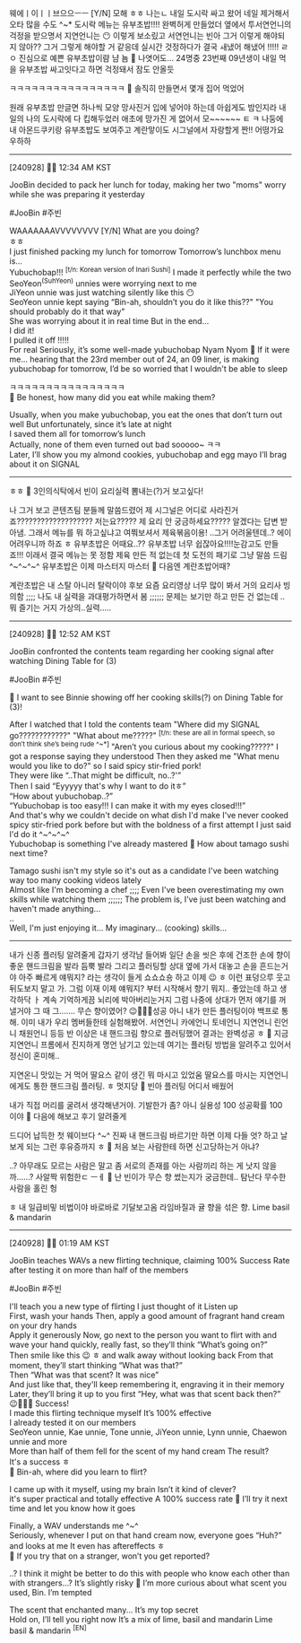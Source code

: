 웨에ㅣ이ㅣㅣ브으으ㅡㅡ
[Y/N]  모해
ㅎㅎ
나는ㄴ
내일 도시락 싸고 왔어
네일 제거해서
오타 많을 수도
^~*
도시락 메뉴는
유부초밥!!!!
완벽허게 만들었더
옆에서 투서연언니의 걱정을 받으명서
지연언니는 😶 이렇게 보소맀고
서연언니는 빈아 그거 이렇게 해야되지 않아?? 그거 그렇게 해야할 거 같응데
실시간 것정하다가
결국 ㅙ냈어
해냈어
!!!!!
ㄹㅇ
진심으로
예쁜
유부초밥이럄
냠
뇸
🫧 나엿어도… 24명중 23번째 09년생이 내일 먹을 유부초밥 싸고잇다고 하면 걱정돼서 잠도 안올듯

ㅋㅋㅋㅋㅋㅋㅋㅋㅋㅋㅋㅋㅋㅋㅋㅋ
🫧 솔직히 만들면서 몇개 집어 먹었어

원래 유부초밥 만글면 하나씩 모양 망사진거 입에 넣어야 하는데
아쉽게도 밤인지라
내일의 나의 도시락에
다 킵해두었러
애초에 망가진 게 없어서 모~~~~~~
ㅌ
ㅋ
나둥에 내 아몬드쿠키랑
유부초밥도 보여주고
계란맣이도
시그널에서 자랑할게
짠!!
어떵가요
우하하
____
[240928] 🐣💭 12:34 AM KST

JooBin decided to pack her lunch for today, making her two "moms" worry while she was preparing it yesterday

#JooBin #주빈

WAAAAAAAVVVVVVVV
[Y/N] What are you doing?  
ㅎㅎ  
I just finished packing my lunch for tomorrow 
Tomorrow’s lunchbox menu is...  
Yubuchobap!!!  <sup>[t/n: Korean version of Inari Sushi]</sup>
I made it perfectly while the two SeoYeon<sup>(SuhYeon)</sup> unnies were worrying next to me  
JiYeon unnie was just watching silently like this 😶   
SeoYeon unnie kept saying “Bin-ah, shouldn’t you do it like this??" "You should probably do it that way"  
She was worrying about it in real time
But in the end...  
I did it!  
I pulled it off
!!!!!  
For real
Seriously, it’s some well-made yubuchobap
Nyam 
Nyom
🫧 If it were me... hearing that the 23rd member out of 24,  an 09 liner, is making yubuchobap for tomorrow, I’d be so worried that I wouldn't be able to sleep

ㅋㅋㅋㅋㅋㅋㅋㅋㅋㅋㅋㅋㅋㅋㅋㅋ  
🫧 Be honest, how many did you eat while making them?

Usually, when you make yubuchobap, you eat the ones that don’t turn out well 
But unfortunately, since it’s late at night  
I saved them all for tomorrow’s lunch  
Actually, none of them even turned out bad sooooo~
ㅋㅋ  
Later, I’ll show you my almond cookies, yubuchobap and egg mayo
I’ll brag about it on SIGNAL 

____

ㅎㅎ
🫧 3인의식탁에서 빈이 요리실력 뽐내는(?)거 보고싶다!

나 그거 보고
콘텐츠팀 분들께
말씀드렸어
제 시그널은 어디로 사라진거죠??????????????????? 저는요????? 제 요리 안 궁금하세요?????
알겠다는 답변 받아냄.
그래서
메뉴를 뭐 하고싶냐고
여쭤보셔서
제육볶음이용!
..그거 어려울텐데..?
에이 어려우니까 하죠 ㅎ
유부초밥은 어때요..??
유부초밥 너무 쉽잖아요!!!!눈감고도 만들죠!!!
이래서 결국 메뉴는 못 정함
제육 만든 적 없는데
첫 도전의 패기로
그냥 말씀 드림
^~^~^~^
유부초밥은 이제
마스터지 마스터
🫧 다음엔 계란초밥어때?

계란초밥은 내 스탈 아니러
탈락이야 후보
요즘 요리영상 너무 많이 봐서
거의 요리사 빙의함
;;;;
나도 내 실력을
과대평가하면서 봄
;;;;;;
문제는 보기만 하고 만든 건 없는데
..
뭐 즐기는 거지
가상의..실력…..

___

[240928] 🐣💭 12:52 AM KST

JooBin confronted the contents team regarding her cooking signal after watching Dining Table for (3)

#JooBin #주빈


🫧 I want to see Binnie showing off her cooking skills(?) on Dining Table for (3)!  

After I watched that
I told the contents team
"Where did my SIGNAL go????????????" "What about me?????"  <sup>[t/n: these are all in formal speech, so don’t think she’s being rude ^~*]</sup>
"Aren’t you curious about my cooking?????"
I got a response saying they understood
Then they asked me "What menu would you like to do?" so I said spicy stir-fried pork!  
They were like “..That might be difficult, no..?'”  
Then I said “Eyyyyy that's why I want to do itㅎ”  
“How about yubuchobap..?”  
“Yubuchobap is too easy!!! I can make it with my eyes closed!!!”  
And that's why we couldn't decide on what dish I'd make
I've never cooked spicy stir-fried pork before but with the boldness of a first attempt
I just said I'd do it
^~^~^~^  
Yubuchobap is something I've already mastered
🫧 How about tamago sushi next time?

Tamago sushi isn't my style 
so it's out as a candidate 
I've been watching way too many cooking videos lately  
Almost like I'm becoming a chef
;;;;
Even I've been overestimating my own skills while watching them
;;;;;;
The problem is, I've just been watching and haven't made anything...  
..  
Well, I'm just enjoying it... 
My imaginary... (cooking) skills... 


___


내가
신종 플러팅 알려줄게
갑자기 생각남
들어봐
일단 손을 씻은 후에
건조한 손에
향이 좋운 핸드크림을 발라
듬뿍 발라
그리고 플러팅할 상대 옆에 가서
대놓고 손을 흔드는거야
아주 빠르게
얘뭐지? 라는 생각이 들게
쇼쇼쇼숑
하고 이제
😉 ㅎ
이런 표덩으루 웃고
뒤도보지 말고 가.
그럼 이재
이제
얘뭐지? 부터 시작해서
향기 뭐지.. 좋았는데
하고 생각하닥
ㅏ
계속
기억하게끔
뇌리에
박아버리눈거지
그럼 나중에 상대가 먼저
얘기를 꺼낼거야
그 때 그……. 무슨 향이였어?
😉🌸🌸🌸성공
아니 내가 만든 플러팅이야
백프로 통해.
이미 내가
우리 멤버들한테 실험해봤어.
서연언니 카에언니 토네언니 지연언니 린언니 채원언니 등등
반 이상은
내 핸드크림 향으로 플러팅했어
결과는
완벽성공 ㅎ
🫧 지금 지연언니 프롬에서 진지하게 명언 남기고 있는데 여기는 플러팅 방법을 알려주고 있어서 정신이 혼미해..

지연온니 맛있는 거 먹어
딸요스 같이 생긴
뭐 마시고 있었움
딸요스를 마시는 지연언니에게도 통한 핸드크림 플러팅.
ㅎ
멋지당
🫧 빈아 플러팅 어디서 배웠어

내가 직접
머리를 굴려서
생각해낸거야.
기발한가 좀?
아니
실용성 100
성공확률 100
이야
🫧 다음에 해보고 후기 알려줄게

드디어 납득한 첫 웨이브다
^~^
진짜 내 핸드크림 바르기만 하면 이제
다들
엇? 하고 날 보게 되는
그런 후유증까지 ㅎ
🫧 처음 보는 사람한테 하면 신고당하는거 아냐?

..? 아무래도 모르는 사람은 말고
좀 서로의 존재를 아는 사람끼리 하는 게 낫지 않을까……?
사알짝 위험한ㄷ ㅡㅔ
🫧 난 빈이가 무슨 향 썼는지가 궁금한데.. 탐난다
무수한 사람을 홀린 헝

ㅎ
내 일급비밓
비법이야
바로바로
기달보고옴
라임바질과
귤 향을 섞은
향.
Lime basil & mandarin



____

[240928] 🐣💭 01:19 AM KST

JooBin teaches WAVs a new flirting technique, claiming 100% Success Rate after testing it on more than half of the members

#JooBin #주빈

I'll teach you a new type of flirting
I just thought of it 
Listen up  
First, wash your hands
Then, apply a good amount of fragrant hand cream on your dry hands  
Apply it generously 
Now, go next to the person you want to flirt with
and wave your hand quickly, really fast, so they’ll think “What’s going on?”   
Then smile like this 😉 ㅎ and walk away without looking back
From that moment, they’ll start thinking “What was that?”  
Then “What was that scent? It was nice”  
And just like that, they'll keep remembering it, engraving it in their memory
Later, they’ll bring it up to you first
“Hey, what was that scent back then?”  
😉🌸🌸🌸 Success!  
I made this flirting technique myself
It’s 100% effective  
I already tested it on our members  
SeoYeon unnie, Kae unnie, Tone unnie, JiYeon unnie, Lynn unnie, Chaewon unnie and more  
More than half of them fell for the scent of my hand cream
The result?  
It's a success ㅎ  
🫧 Bin-ah, where did you learn to flirt?

I came up with it myself, using my brain
Isn’t it kind of clever?  
it's super practical and totally effective
 A 100% success rate
🫧 I’ll try it next time and let you know how it goes

Finally, a WAV understands me 
^~^  
Seriously, whenever I put on that hand cream now, everyone goes “Huh?” and looks at me 
It even has aftereffects ㅎ  
🫧 If you try that on a stranger, won’t you get reported?

..? I think it might be better to do this with people who know each other than with strangers...?
It’s slightly risky
🫧 I’m more curious about what scent you used, Bin. I’m tempted

The scent that enchanted many...
It’s my top secret  
Hold on, I’ll tell you right now
It’s a mix of lime, basil and mandarin
Lime basil & mandarin <sup>[EN]</sup>